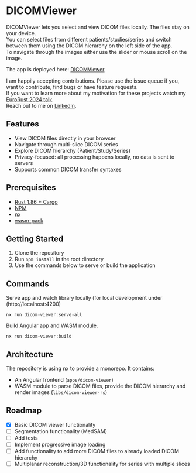 # DICOMViewer

DICOMViewer lets you select and view DICOM files locally. The files stay on your device.\
You can select files from different patients/studies/series and switch between
them using the DICOM hierarchy on the left side of the app.\
To navigate through the images either use the slider or mouse scroll on the image.

The app is deployed here: [DICOMViewer](https://cryt1c.github.io/DicomViewer/)
<!--Showcase: [Placeholder]-->

I am happily accepting contributions. Please use the issue queue if you, want to contribute, find bugs or have feature requests.\
If you want to learn more about my motivation for these projects watch my [EuroRust 2024 talk](https://www.youtube.com/watch?v=ZzQaVH-9Dzs).\
Reach out to me on [LinkedIn](https://www.linkedin.com/in/david-peherstorfer/).

## Features

- View DICOM files directly in your browser
- Navigate through multi-slice DICOM series
- Explore DICOM hierarchy (Patient/Study/Series)
- Privacy-focused: all processing happens locally, no data is sent to servers
- Supports common DICOM transfer syntaxes

## Prerequisites

- [Rust 1.86 + Cargo](https://www.rust-lang.org/tools/install)
- [NPM](https://www.npmjs.com)
- [nx](https://nx.dev)
- [wasm-pack](https://rustwasm.github.io/wasm-pack/)

## Getting Started

1. Clone the repository
2. Run `npm install` in the root directory
3. Use the commands below to serve or build the application

## Commands

Serve app and watch library locally (for local development under (http://localhost:4200)
```
nx run dicom-viewer:serve-all
```

Build Angular app and WASM module.
```
nx run dicom-viewer:build
```

## Architecture
The repository is using nx to provide a monorepo. It contains:
- An Angular frontend (`apps/dicom-viewer`)
- WASM module to parse DICOM files, provide the DICOM hierarchy and render images (`libs/dicom-viewer-rs`)

## Roadmap
- [x] Basic DICOM viewer functionality
- [ ] Segmentation functionality (MedSAM)
- [ ] Add tests
- [ ] Implement progressive image loading
- [ ] Add functionality to add more DICOM files to already loaded DICOM hierarchy
- [ ] Multiplanar reconstruction/3D functionality for series with multiple slices
